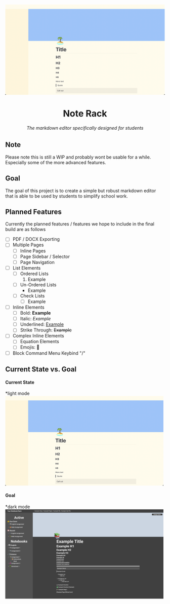 ![](images/Desktop_Current_State.png)
<h1 align="center">
  Note Rack
</h1>
<h6 align="center">
  The markdown editor specifically designed for students
</h6>

## Note
Please note this is still a WIP and probably wont be usable for a while. Especially some of the more advanced features.

## Goal
The goal of this project is to create a simple but robust markdown editor that is able to be used by students to simplify school work.

## Planned Features
Currently the planned features / features we hope to include in the final build are as follows

- [ ] PDF / DOCX Exporting
- [ ] Multiple Pages
  - [ ] Inline Pages
  - [ ] Page Sidebar / Selector
  - [ ] Page Navigation
- [ ] List Elements
  - [ ] Ordered Lists
    1. Example
  - [ ] Un-Ordered Lists
    * Example
  - [ ] Check Lists
    - [ ] Example
- [ ] Inline Elements
  - [ ] Bold: <b>Example</b>
  - [ ] Italic: <i>Example</i>
  - [ ] Underlined: <u>Example</u>
  - [ ] Strike Through: <s>Example</s>
- [ ] Complex Inline Elements
  - [ ] Equation Elements
  - [ ] Emojis: 🐛
- [ ] Block Command Menu Keybind "/"

## Current State vs. Goal

#### Current State
*light mode
<img src="./images/Desktop_Current_State.png" width="500">

#### Goal
*dark mode
<img src="./images/Desktop_Example.png" width="500">